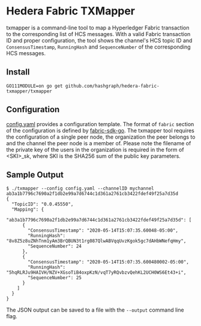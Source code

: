 # Hedera Fabric TXMapper

txmapper is a command-line tool to map a Hyperledger Fabric transaction to the corresponding list of HCS messages.
With a valid Fabric transaction ID and proper configuration, the tool shows the channel's HCS topic ID and `ConsensusTimestamp`,
`RunningHash` and `SequenceNumber` of the corresponding HCS messages.

## Install

```
GO111MODULE=on go get github.com/hashgraph/hedera-fabric-txmapper/txmapper
```

## Configuration

[config.yaml](txmapper/config.yaml) provides a configuration template. The format of `fabric` section of the configuration is defined by
[fabric-sdk-go](https://github.com/hyperledger/fabric-sdk-go). The txmapper tool requires the configuration of a single peer node, the organization the peer belongs to and the channel the peer node is a member of. Please note the filename of the private key of the users
in the organization is required in the form of \<SKI\>\_sk, where SKI is the SHA256 sum of the public key parameters.

## Sample Output

```
$ ./txmapper --config config.yaml --channelID mychannel ab3a1b7796c7690a2f1db2e99a7d6744c1d361a2761cb3422fdef49f25a7d35d
{
  "TopicID": "0.0.45550",
  "Mapping": {
    "ab3a1b7796c7690a2f1db2e99a7d6744c1d361a2761cb3422fdef49f25a7d35d": [
      {
        "ConsensusTimestamp": "2020-05-14T15:07:35.60048-05:00",
        "RunningHash": "8v8Z5z8uZNhTnm1yAm3BrQBUN3t1rg087QlwABVqqUvzKgok5gc7dAHbWNefqHmy",
        "SequenceNumber": 24
      },
      {
        "ConsensusTimestamp": "2020-05-14T15:07:35.600480002-05:00",
        "RunningHash": "5hqRLRJu9HAIVH/NZV+XGsoTiB4oxpKzN/vqT7yRQvbzvQehKL2UCH0WS6Et43+i",
        "SequenceNumber": 25
      }
    ]
  }
}
```

The JSON output can be saved to a file with the `--output` command line flag.
